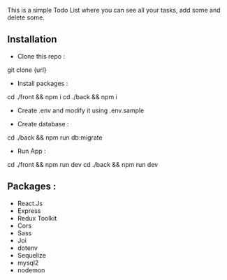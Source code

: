 This is a simple Todo List where you can see all your tasks, add some and delete some.

## Installation

- Clone this repo :
  
git clone {url}

- Install packages :

cd ./front && npm i
cd ./back && npm i

- Create .env and modify it using .env.sample

- Create database : 

cd ./back && npm run db:migrate

- Run App :

cd ./front && npm run dev
cd ./back && npm run dev

## Packages : 

- React.Js
- Express
- Redux Toolkit
- Cors
- Sass
- Joi
- dotenv
- Sequelize
- mysql2
- nodemon
